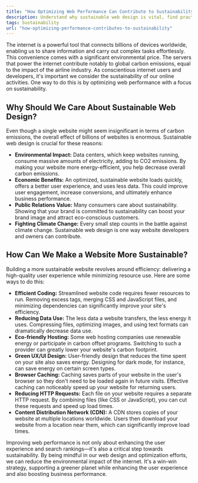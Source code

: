 ```yaml
---
title: "How Optimizing Web Performance Can Contribute to Sustainability"
description: Understand why sustainable web design is vital, find practical strategies to make your website more sustainable, and learn how to optimize your website performance for a lower carbon footprint.
tags: Sustainability
url: "how-optimizing-performance-contributes-to-sustainability"
---
```


The internet is a powerful tool that connects billions of devices worldwide, enabling us to share information and carry out complex tasks effortlessly. This convenience comes with a significant environmental price. The servers that power the internet contribute notably to global carbon emissions, equal to the impact of the airline industry. As conscientious internet users and developers, it's important we consider the sustainability of our online activities. One way to do this is by optimizing web performance with a focus on sustainability.

## Why Should We Care About Sustainable Web Design?

Even though a single website might seem insignificant in terms of carbon emissions, the overall effect of billions of websites is enormous. Sustainable web design is crucial for these reasons:

- **Environmental Impact:** Data centers, which keep websites running, consume massive amounts of electricity, adding to CO2 emissions. By making your website more energy-efficient, you help decrease overall carbon emissions.
- **Economic Benefits:** An optimized, sustainable website loads quickly, offers a better user experience, and uses less data. This could improve user engagement, increase conversions, and ultimately enhance business performance.
- **Public Relations Value:** Many consumers care about sustainability. Showing that your brand is committed to sustainability can boost your brand image and attract eco-conscious customers.
- **Fighting Climate Change:** Every small step counts in the battle against climate change. Sustainable web design is one way website developers and owners can contribute.

## How Can We Make a Website More Sustainable?

Building a more sustainable website revolves around efficiency: delivering a high-quality user experience while minimizing resource use. Here are some ways to do this:

- **Efficient Coding:** Streamlined website code requires fewer resources to run. Removing excess tags, merging CSS and JavaScript files, and minimizing dependencies can significantly improve your site's efficiency.
- **Reducing Data Use:** The less data a website transfers, the less energy it uses. Compressing files, optimizing images, and using text formats can dramatically decrease data use.
- **Eco-friendly Hosting:** Some web hosting companies use renewable energy or participate in carbon offset programs. Switching to such a provider can greatly lower your website's carbon footprint.
- **Green UX/UI Design:** User-friendly design that reduces the time spent on your site also saves energy. Designing for dark mode, for instance, can save energy on certain screen types.
- **Browser Caching:** Caching saves parts of your website in the user's browser so they don't need to be loaded again in future visits. Effective caching can noticeably speed up your website for returning users.
- **Reducing HTTP Requests:** Each file on your website requires a separate HTTP request. By combining files (like CSS or JavaScript), you can cut these requests and speed up load times.
- **Content Distribution Network (CDN):** A CDN stores copies of your website at multiple locations worldwide. Users then download your website from a location near them, which can significantly improve load times.

Improving web performance is not only about enhancing the user experience and search rankings—it's also a critical step towards sustainability. By being mindful in our web design and optimization efforts, we can reduce the environmental impact of the internet. It's a win-win strategy, supporting a greener planet while enhancing the user experience and also boosting business performance.
